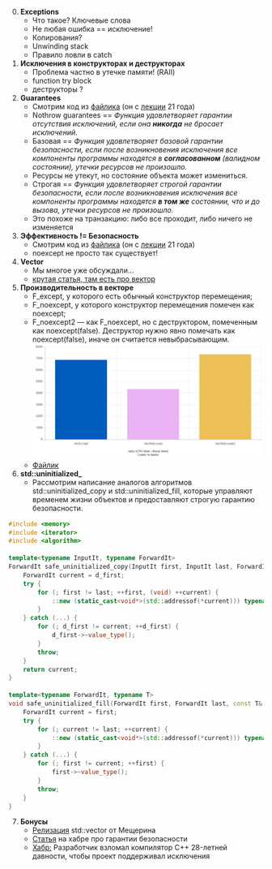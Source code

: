 0. **Exceptions**
    - Что такое? Ключевые слова
    - Не любая ошибка == исключение!
    - Копирования?
    - Unwinding stack
    - Правило ловли в catch
1. **Исключения в конструкторах и деструкторах**
    - Проблема частно в утечке памяти! (RAII)
    - function try block
    - деструкторы ? 
2. **Guarantees**
    - Смотрим код из [файлика](safety_lecture_Bulat_Ibragimov.cpp) (он с [лекции](https://disk.yandex.ru/d/8WEwY2fFdzje5g/C%2B%2B/%D0%9B%D0%B5%D0%BA%D1%86%D0%B8%D1%8F11-1.%20%D0%98%D1%81%D0%BA%D0%BB%D1%8E%D1%87%D0%B5%D0%BD%D0%B8%D1%8F%20II/Lecture11-1.ExceptionsII.mp4?w=1) 21 года)
    - Nothrow guarantees == _Функция удовлетворяет гарантии отсутствия исключений, если она **никогда** не бросает исключений._
    - Базовая == _Функция удовлетворяет базовой гарантии безопасности, если после возникновения исключения все компоненты программы находятся в **согласованном** (валидном состоянии), утечки ресурсов не произошло._
    -  Ресурсы не утекут, но состояние объекта может измениться.
    - Строгая == _Функция удовлетворяет строгой гарантии безопасности, если после возникновения исключения все компоненты программы находятся **в том же** состоянии, что и до вызова, утечки ресурсов не произошло._
    - Это похоже на транзакцию: либо все проходит, либо ничего не изменяется
3. **Эффективность != Безопасность**
    - Смотрим код из [файлика](noexcept_lecture_Bulat_Ibragimov.cpp) (он с [лекции](https://disk.yandex.ru/d/8WEwY2fFdzje5g/C%2B%2B/%D0%9B%D0%B5%D0%BA%D1%86%D0%B8%D1%8F11-1.%20%D0%98%D1%81%D0%BA%D0%BB%D1%8E%D1%87%D0%B5%D0%BD%D0%B8%D1%8F%20II/Lecture11-1.ExceptionsII.mp4?w=1) 21 года)
    - noexcept не просто так существует!
4. **Vector**
    - Мы многое уже обсуждали...
    - [крутая статья, там есть про вектор](https://tproger.ru/articles/isklyucheniya-v-c-garantii-bezopasnosti-i-specifikacii)
5. **Производительность в векторе**
    - F_except, у которого есть обычный конструктор перемещения;
    - F_noexcept, у которого конструктор перемещения помечен как noexcept;
    - F_noexcept2 — как F_noexcept, но с деструктором, помеченным как noexcept(false). Деструктор нужно явно помечать как noexcept(false), иначе он считается невыбрасывающим.
      ![](image3.png)
    - [Файлик](main.cpp)
6. **std::uninitialized_**
    - Рассмотрим написание аналогов алгоритмов std::uninitialized_copy и std::uninitialized_fill, которые управляют временем жизни объектов и предоставляют строгую гарантию безопасности.
```cpp
#include <memory>
#include <iterator>
#include <algorithm>

template<typename InputIt, typename ForwardIt>
ForwardIt safe_uninitialized_copy(InputIt first, InputIt last, ForwardIt d_first) {
    ForwardIt current = d_first;
    try {
        for (; first != last; ++first, (void) ++current) {
            ::new (static_cast<void*>(std::addressof(*current))) typename std::iterator_traits<ForwardIt>::value_type(*first);
        }
    } catch (...) {
        for (; d_first != current; ++d_first) {
            d_first->~value_type();
        }
        throw;
    }
    return current;
}

template<typename ForwardIt, typename T>
void safe_uninitialized_fill(ForwardIt first, ForwardIt last, const T& value) {
    ForwardIt current = first;
    try {
        for (; current != last; ++current) {
            ::new (static_cast<void*>(std::addressof(*current))) typename std::iterator_traits<ForwardIt>::value_type(value);
        }
    } catch (...) {
        for (; first != current; ++first) {
            first->~value_type();
        }
        throw;
    }
}

```
7. **Бонусы**
    - [Релизация](https://www.youtube.com/watch?v=_wE7JYfcKN0) std::vector от Мещерина
    - [Статья](https://habr.com/ru/articles/126374/) на хабре про гарантии безопасности
    - [Хабр:](https://habr.com/p/806239/) Разработчик взломал компилятор C++ 28-летней давности, чтобы проект поддерживал исключения 
